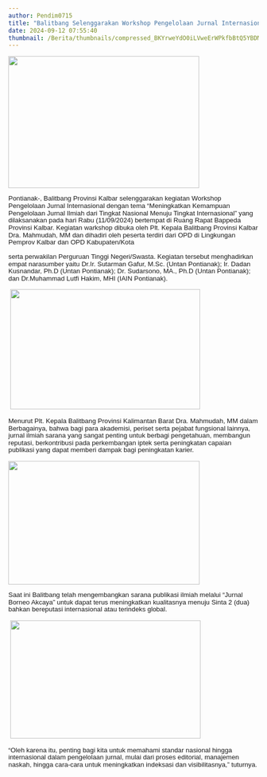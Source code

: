 ```yaml
---
author: Pendim0715
title: "Balitbang Selenggarakan Workshop Pengelolaan Jurnal Internasional"
date: 2024-09-12 07:55:40
thumbnail: /Berita/thumbnails/compressed_BKYrweYdO0iLVweErWPkfbBtQ5YBDMC5l3et9HED.jpg
---
```

<p class="MsoNormal" style="margin-bottom: 0cm; line-height: 1.1;"><span style="font-size: 10pt; font-family: arial, helvetica, sans-serif;"><img src="/images/hQbBvC0KvUBJaIZQy470.jpg" width="384" height="265" alt="" /></span></p>

<p class="MsoNormal" style="margin-bottom: 0cm; line-height: 1.1;"><span style="font-size: 10pt; font-family: arial, helvetica, sans-serif;"><span style="vertical-align: inherit;"><span style="vertical-align: inherit;">Pontianak-, Balitbang Provinsi Kalbar selenggarakan kegiatan Workshop Pengelolaan Jurnal Internasional dengan tema &ldquo;Meningkatkan Kemampuan Pengelolaan Jurnal Ilmiah dari </span></span></span><o:p></o:p><span style="font-size: 10pt; font-family: arial, helvetica, sans-serif;"><span style="vertical-align: inherit;"><span style="vertical-align: inherit;">Tingkat Nasional Menuju Tingkat Internasional&rdquo; yang dilaksanakan pada hari Rabu (11/09/2024) bertempat di Ruang Rapat Bappeda Provinsi Kalbar. </span></span></span><o:p></o:p><span style="font-size: 10pt; font-family: arial, helvetica, sans-serif;"><span style="vertical-align: inherit;"><span style="vertical-align: inherit;">Kegiatan warkshop dibuka oleh Plt. Kepala Balitbang Provinsi Kalbar Dra. Mahmudah, MM dan dihadiri oleh peserta terdiri dari OPD di Lingkungan Pemprov Kalbar dan OPD Kabupaten/Kota</span></span></span><o:p></o:p></p>

<p style="line-height: 1.1;"><span style="font-size: 10pt; font-family: arial, helvetica, sans-serif;"> </span></p>

<p class="MsoNormal" style="margin-bottom: 0cm; line-height: 1.1;"><span style="font-size: 10pt; font-family: arial, helvetica, sans-serif;"><span style="vertical-align: inherit;"><span style="vertical-align: inherit;">serta perwakilan Perguruan Tinggi Negeri/Swasta. Kegiatan tersebut menghadirkan empat narasumber yaitu </span></span></span><span style="font-size: 10pt; font-family: arial, helvetica, sans-serif;"><span style="vertical-align: inherit;"><span style="vertical-align: inherit;">Dr.Ir. Sutarman Gafur, M.Sc. (Untan Pontianak); </span></span></span><span style="font-size: 10pt; font-family: arial, helvetica, sans-serif;"><span style="vertical-align: inherit;"><span style="vertical-align: inherit;">Ir. Dadan Kusnandar, Ph.D (Untan Pontianak);</span></span></span><span style="font-size: 10pt; font-family: arial, helvetica, sans-serif;"><span style="mso-spacerun: yes;">&nbsp;</span><span style="vertical-align: inherit;"><span style="vertical-align: inherit;">Dr. Sudarsono, MA., Ph.D (Untan Pontianak); dan </span></span></span><span style="font-size: 10pt; font-family: arial, helvetica, sans-serif;"><span style="vertical-align: inherit;"><span style="vertical-align: inherit;">Dr.Muhammad Lutfi Hakim, MHI (IAIN Pontianak).</span></span></span><o:p></o:p></p>

<p style="line-height: 1.1;"><span style="font-size: 10pt; font-family: arial, helvetica, sans-serif;"> </span></p>

<p class="MsoNormal" style="margin-bottom: 0cm; line-height: 1.1;"><o:p>&nbsp;<img src="/images/dvGX4KP0NpOy9oHruScv.jpg" width="382" height="241" alt="" /></o:p></p>

<p style="line-height: 1.1;"><span style="font-size: 10pt; font-family: arial, helvetica, sans-serif;"> </span></p>

<p class="MsoNormal" style="margin-bottom: 0cm; line-height: 1.1;"><span style="font-size: 10pt; font-family: arial, helvetica, sans-serif;"><span style="vertical-align: inherit;"><span style="vertical-align: inherit;">Menurut Plt. Kepala Balitbang Provinsi Kalimantan Barat Dra. Mahmudah, MM dalam Berbagainya, bahwa bagi para akademisi, periset serta pejabat fungsional lainnya, jurnal ilmiah sarana yang sangat penting untuk berbagi pengetahuan, membangun reputasi, berkontribusi pada perkembangan iptek serta peningkatan capaian publikasi yang dapat memberi dampak bagi peningkatan karier.</span></span></span><o:p></o:p></p>

<p style="line-height: 1.1;"><span style="font-size: 10pt; font-family: arial, helvetica, sans-serif;"> </span></p>

<p class="MsoNormal" style="margin-bottom: 0cm; line-height: 1.1;"><img src="/images/KSEe4H3DLjsA1lJlgKzJ.jpg" width="385" height="248" alt="" /></p>

<p style="line-height: 1.1;"><span style="font-size: 10pt; font-family: arial, helvetica, sans-serif;"> </span></p>

<p class="MsoNormal" style="margin-bottom: 0cm; line-height: 1.1;"><span style="font-size: 10pt; font-family: arial, helvetica, sans-serif;"><span style="vertical-align: inherit;"><span style="vertical-align: inherit;">Saat ini Balitbang telah mengembangkan sarana publikasi ilmiah melalui &ldquo;Jurnal Borneo Akcaya&rdquo; untuk dapat terus meningkatkan kualitasnya menuju Sinta 2 (dua) bahkan bereputasi internasional atau terindeks global.</span></span></span><o:p></o:p></p>

<p style="line-height: 1.1;"><span style="font-size: 10pt; font-family: arial, helvetica, sans-serif;"> </span></p>

<p class="MsoNormal" style="margin-bottom: 0cm; line-height: 1.1;"><o:p>&nbsp;<img src="/images/74TqpGCCsjXufssYjHlS.jpg" width="383" height="237" alt="" /></o:p></p>

<p style="line-height: 1.1;"><span style="font-size: 10pt; font-family: arial, helvetica, sans-serif;"> </span></p>

<p class="MsoNormal" style="margin-bottom: 0cm; line-height: 1.1;"><span style="font-size: 10pt; font-family: arial, helvetica, sans-serif;"><span style="vertical-align: inherit;"><span style="vertical-align: inherit;">&ldquo;Oleh karena itu, penting bagi kita untuk memahami standar nasional hingga internasional dalam pengelolaan jurnal, mulai dari proses editorial, manajemen naskah, hingga cara-cara untuk meningkatkan indeksasi dan visibilitasnya,&rdquo; tuturnya.</span></span></span><o:p></o:p></p>
